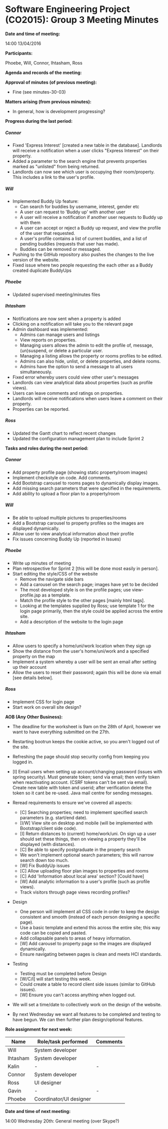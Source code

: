 # Software Engineering Project (CO2015):  Group 3 Meeting Minutes

**Date and time of meeting:**

14:00 13/04/2016

**Participants:**

Phoebe, Will, Connor, Ihtasham, Ross

**Agenda and records of the meeting:**

**Approval of minutes (of previous meeting):**

- Fine (see minutes-30-03)
	
**Matters arising (from previous minutes):**

* In general, how is development progressing?

**Progress during the last period:**

##### Connor
- Fixed 'Express Interest' [created a new table in the database]. Landlords will receive a notification when a user clicks "Express Interest" on their property.
- Added a parameter to the search engine that prevents properties marked as "unlisted" from being returned.
- Landlords can now see which user is occupying their room/property. This includes a link to the user's profile.
  
##### Will
- Implemented Buddy Up feature:
  - Can search for buddies by username, interest, gender etc
  - A user can request to 'Buddy up' with another user
  - A user will receive a notification if another user requests to Buddy up with them
  - A user can accept or reject a Buddy up request, and view the profile of the user that requested.
  - A user's profile contains a list of current buddies, and a list of pending buddies (requests that user has made).
  - Buddies can be removed or messaged.
- Pushing to the GitHub repository also pushes the changes to the live version of the website.
- Fixed issue where two people requesting the each other as a Buddy created duplicate BuddyUps

##### Phoebe
- Updated supervised meeting/minutes files

##### Ihtasham
- Notifications are now sent when a property is added
- Clicking on a notification will take you to the relevant page
- Admin dashboard was implemented:
  - Admins can manage users and listings
  - View reports on properties.
  - Managing users allows the admin to edit the profile of, message, (un)suspend, or delete a particular user.
  - Managing a listing allows the property or rooms profiles to be edited.
  - Admins can also hide, unlist, or delete properties, and delete rooms.
  - Admins have the option to send a message to all users simultaneously.
- Fixed error whereby users could view other user's messages
- Landlords can view analytical data about properties (such as profile views).
- Users can leave comments and ratings on properties.
- Landlords will receive notifications when users leave a comment on their property.
- Properties can be reported.

##### Ross
- Updated the Gantt chart to reflect recent changes
- Updated the configuration management plan to include Sprint 2

**Tasks and roles during the next period:**

##### Connor
* Add property profile page (showing static property/room images)
* Implement checkstyle on code. Add comments.
* Add Bootstrap carousel to rooms pages to dynamically display images.
* Add missing search parameters that were specified in the requirements.
* Add ability to upload a floor plan to a property/room

##### Will
* Be able to upload multiple pictures to properties/rooms
* Add a Bootstrap carousel to property profiles so the images are displayed dynamically.
* Allow user to view analytical information about their profile
* Fix issues concerning Buddy Up (reported in Issues)

##### Phoebe
* Write up minutes of meeting
* Plan retrospective for Sprint 2 [this will be done most easily in person].
* Start editing the style/CSS of the website
  * Remove the navigate side bars
  * Add a carousel on the search page; images have yet to be decided
  * The most developed style is on the profile pages; use view-profile.jsp as a template.
  * Match the profile style to the other pages [mainly html tags].
  * Looking at the templates supplied by Ross; use template 1 for the login page primarily, then the style could be applied across the entire site.
  * Add a description of the website to the login page

##### Ihtasham
* Allow users to specify a home/uni/work location when they sign up
* Show the distance from the user's home/uni/work and a specified property on the map
* Implement a system whereby a user will be sent an email after setting up their account
* Allow the users to reset their password; again this will be done via email [see details below].

##### Ross
* Implement CSS for login page
* Start work on overall site design?

**AOB (Any Other Business):**
* The deadline for the worksheet is 9am on the 28th of April, however we want to have everything submitted on the 27th.
* Restarting bootrun keeps the cookie active, so you aren't logged out of the site.
* Refreshing the page should stop security config from keeping you logged in.
* [I] Email users when setting up account/changing password (issues with spring security). Must generate token; send via email; then verify token when reactivating account. (CSRF tokens can't be sent via email). Create new table with token and userid; after verification delete the token so it cant be re-used. Java mail centre for sending messages.

* Reread requirements to ensure we've covered all aspects:
  * [C] Searching properties; need to implement specified search parameters (e.g. start/end date).
  * [I/W] View site on desktop and mobile (will be implemented with Bootstrap/client side code).
  * [I] Return distances to (current) home/work/uni. On sign up a user should set these things, then on viewing a property they'll be displayed (with distances).
  * [C] Be able to specify postgraduate in the property search
  * We won't implement optional search parameters; this will narrow search down too much.
  * [W] Fix BuddyUp issues
  * [C] Allow uploading floor plan images to properties and rooms
  * [C] Add 'Information about local area' section? [Could have]
  * [W] Add analytic information to a user's profile (such as profile views).
  * Track visitors through page views recording profiles?
  
* Design
  * One person will implement all CSS code in order to keep the design consistent and smooth (instead of each person designing a specific page).
  * Use a basic template and extend this across the entire site; this way code can be copied and pasted.
  * Add collapsable panels to areas of heavy information.
  * [W] Add carousel to property page so the images are displayed dynamically.
  * Ensure navigating between pages is clean and meets HCI standards.

* Testing
  * Testing must be completed before Design
  * [W/C/I] will start testing this week.
  * Could create a table to record client side issues (similar to GitHub issues).
  * [W] Ensure you can't access anything when logged out.

* We will set a time/date to collectively work on the design of the website.
* By next Wednesday we want all features to be completed and testing to have begun. We can then further plan design/optional features.

**Role assignment for next week:**


|   Name   |     Role/task performed     |  Comments |
|----------|-----------------------------|-----------|
| Will     |System developer||
| Ihtasham |System developer||
| Kalin    |-|-|
| Connor   |System developer||
| Ross     |UI designer||
| Gavin    |-|-|
| Phoebe   |Coordinator/UI designer||
	
	
**Date and time of next meeting:**

14:00 Wednesday 20th: General meeting (over Skype?)
